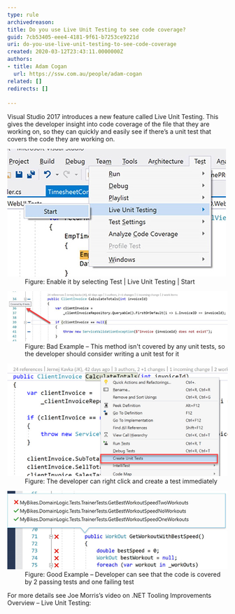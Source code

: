 ```yaml
---
type: rule
archivedreason: 
title: Do you use Live Unit Testing to see code coverage?
guid: 7cb53405-eee4-4181-9f61-b7253ce9221d
uri: do-you-use-live-unit-testing-to-see-code-coverage
created: 2020-03-12T23:43:11.0000000Z
authors:
- title: Adam Cogan
  url: https://ssw.com.au/people/adam-cogan
related: []
redirects: []

---
```


Visual Studio 2017 introduces a new feature called Live Unit Testing. This gives the developer insight into code coverage of the file that they are working on, so they can quickly and easily see if there’s a unit test that covers the code they are working on.

<!--endintro-->
<dl class="image"><dt><img src="lut-codecoverage1.jpg" alt="lut-codecoverage1.jpg"></dt><dd>Figure: Enable it by selecting Test | Live Unit Testing | Start</dd></dl><dl class="badImage"><dt><img src="lut-codecoverage2.jpg" alt="lut-codecoverage2.jpg"></dt><dd>Figure: Bad Example – This method isn't covered by any unit tests, so the developer should consider writing a unit test for it</dd></dl><dl class="image"><dt><img src="lut-codecoverage3.jpg" alt="lut-codecoverage3.jpg"></dt><dd>Figure: The developer can right click and create a test immediately</dd></dl><dl class="goodImage"><dt><img src="lut-codecoverage4.jpg" alt="lut-codecoverage4.jpg"></dt><dd>Figure: Good Example – Developer can see that the code is covered by 2 passing tests and one failing test</dd></dl>
For more details see Joe Morris’s video on .NET Tooling Improvements Overview – Live Unit Testing:
